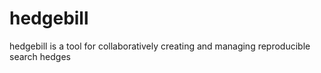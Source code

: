 # hedgebill
hedgebill is a tool for collaboratively creating and managing reproducible search hedges

